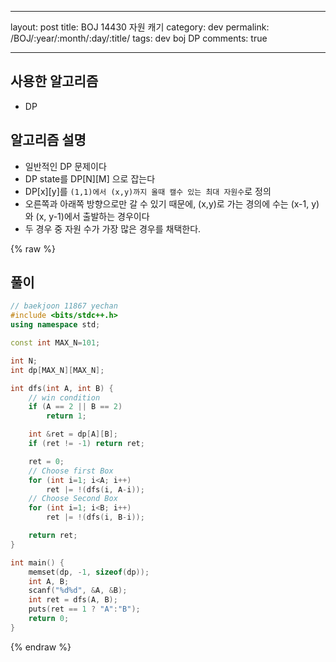 ---

layout: post
title: BOJ 14430 자원 캐기
category: dev
permalink: /BOJ/:year/:month/:day/:title/
tags: dev boj DP
comments: true

--------------

사용한 알고리즘
---------------

-   DP

알고리즘 설명
-------------

-   일반적인 DP 문제이다
-   DP state를 DP[N][M] 으로 잡는다
-   DP[x][y]를 `(1,1)에서 (x,y)까지 올때 캘수 있는 최대 자원수`로 정의
-   오른쪽과 아래쪽 방향으로만 갈 수 있기 때문에, (x,y)로 가는 경의에 수는 (x-1, y)와 (x, y-1)에서 출발하는 경우이다
-   두 경우 중 자원 수가 가장 많은 경우를 채택한다.

{% raw %}

풀이
----

```c++
// baekjoon 11867 yechan
#include <bits/stdc++.h>
using namespace std;

const int MAX_N=101;

int N;
int dp[MAX_N][MAX_N];

int dfs(int A, int B) {
    // win condition
    if (A == 2 || B == 2)
        return 1;

    int &ret = dp[A][B];
    if (ret != -1) return ret;

    ret = 0;
    // Choose first Box
    for (int i=1; i<A; i++)
        ret |= !(dfs(i, A-i));
    // Choose Second Box
    for (int i=1; i<B; i++)
        ret |= !(dfs(i, B-i));

    return ret;
}

int main() {
    memset(dp, -1, sizeof(dp));
    int A, B;
    scanf("%d%d", &A, &B);
    int ret = dfs(A, B);
    puts(ret == 1 ? "A":"B");
    return 0;
}
```

{% endraw %}
